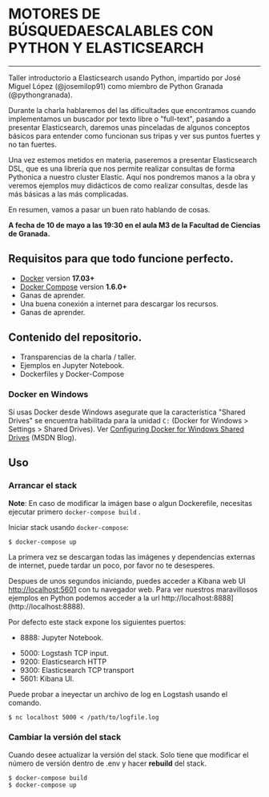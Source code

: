 # MOTORES DE BÚSQUEDAESCALABLES CON PYTHON Y ELASTICSEARCH

---

Taller introductorio a Elasticsearch usando Python, impartido por José Miguel López (@josemilop91) como miembro de Python Granada (@pythongranada). 

Durante la charla hablaremos del las dificultades que encontramos cuando implementamos un buscador por texto libre o "full-text", pasando a presentar Elasticsearch, daremos unas pinceladas de algunos conceptos básicos para entender como funcionan sus tripas y ver sus puntos fuertes y no tan fuertes.

Una vez estemos metidos en materia, paseremos a presentar Elasticsearch DSL, que es una librería que nos permite realizar consultas de forma Pythonica a nuestro cluster Elastic. Aquí nos pondremos manos a la obra y veremos ejemplos muy didácticos de como realizar consultas, desde las más básicas a las más complicadas. 

En resumen, vamos a pasar un buen rato hablando de cosas. 

**A fecha de 10 de mayo a las 19:30 en el aula M3 de la Facultad de Ciencias de Granada.**

## Requisitos para que todo funcione perfecto.

- [Docker](https://www.docker.com/community-edition#/download) version **17.03+**
- [Docker Compose](https://docs.docker.com/compose/install/) version **1.6.0+**
- Ganas de aprender.
- Una buena conexión a internet para descargar los recursos.
- Ganas de aprender.

## Contenido del repositorio.

- Transparencias de la charla / taller.
- Ejemplos en Jupyter Notebook.
- Dockerfiles y Docker-Compose

### Docker en Windows

Sí usas Docker desde Windows asegurate que la característica "Shared Drives" se encuentra habilitada para la unidad  `C:`  (Docker for Windows > Settings > Shared Drives). Ver [Configuring Docker for Windows Shared Drives](https://blogs.msdn.microsoft.com/stevelasker/2016/06/14/configuring-docker-for-windows-volumes/) (MSDN Blog).

## Uso

### Arrancar el stack

**Note**: En caso de modificar la imágen base o algun Dockerefile, necesitas ejecutar primero `docker-compose build` .

Iniciar stack usando `docker-compose`:

```console
$ docker-compose up
```

La primera vez se  descargan todas las imágenes y dependencias externas de internet, puede tardar un poco, por favor no te desesperes.

Despues de unos segundos iniciando, puedes acceder a Kibana web UI [http://localhost:5601](http://localhost:5601) con tu navegador web. Para ver nuestros maravillosos ejemplos en Python podemos acceder a la url http://localhost:8888](http://localhost:8888).

Por defecto este stack expone los siguientes puertos:

- 8888: Jupyter Notebook.

* 5000: Logstash TCP input.
* 9200: Elasticsearch HTTP
* 9300: Elasticsearch TCP transport
* 5601: Kibana UI.

Puede probar a ineyectar un archivo de log en Logstash usando el comando.

```console
$ nc localhost 5000 < /path/to/logfile.log
```



### Cambiar la versión del stack

Cuando desee actualizar la versión del stack. Solo tiene que modificar el número de versión dentro de .env y hacer  **rebuild**  del stack.

```console
$ docker-compose build
$ docker-compose up
```
